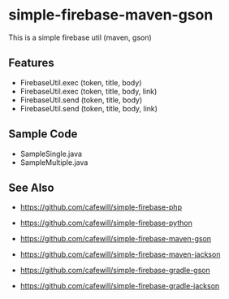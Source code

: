 # simple-firebase-maven-gson

This is a simple firebase util (maven, gson)

## Features

* FirebaseUtil.exec (token, title, body)
* FirebaseUtil.exec (token, title, body, link)
* FirebaseUtil.send (token, title, body)
* FirebaseUtil.send (token, title, body, link)

## Sample Code

* SampleSingle.java
* SampleMultiple.java

## See Also

* https://github.com/cafewill/simple-firebase-php
* https://github.com/cafewill/simple-firebase-python

* https://github.com/cafewill/simple-firebase-maven-gson
* https://github.com/cafewill/simple-firebase-maven-jackson
* https://github.com/cafewill/simple-firebase-gradle-gson
* https://github.com/cafewill/simple-firebase-gradle-jackson
